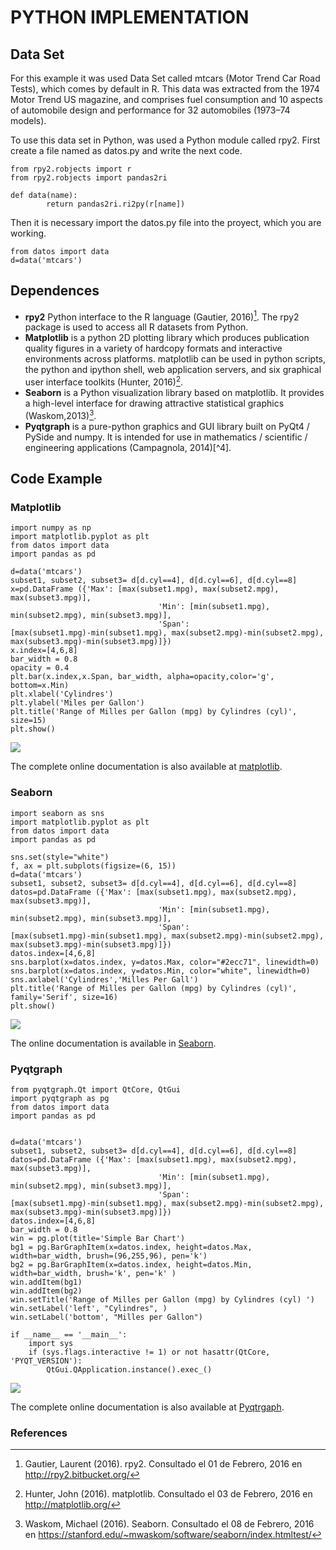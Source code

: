 # PYTHON IMPLEMENTATION 


## Data Set

For this example it was used Data Set called mtcars (Motor Trend Car Road Tests), which comes by default in R. This data was extracted from the 1974 Motor Trend US magazine, and comprises fuel consumption and 10 aspects of automobile design and performance for 32 automobiles (1973–74 models). 

To use this data set in Python, was used a Python module called rpy2. First create a file named as datos.py and write the next code.


~~~~{.python}
from rpy2.robjects import r
from rpy2.robjects import pandas2ri

def data(name):
        return pandas2ri.ri2py(r[name])
~~~~~~~~~~~~~



Then it is necessary import the datos.py file into the proyect, which you are working.


~~~~{.python}
from datos import data
d=data('mtcars')
~~~~~~~~~~~~~




## Dependences

* **rpy2** Python interface to the R language (Gautier, 2016)[^1]. The rpy2 package is used to access all R datasets from Python.
* **Matplotlib** is a python 2D plotting library which produces publication quality figures in a variety of hardcopy formats and interactive environments across platforms. matplotlib can be used in python scripts, the python and ipython shell, web application servers, and six graphical user interface toolkits (Hunter, 2016)[^2].
* **Seaborn** is a Python visualization library based on matplotlib. It provides a high-level interface for drawing attractive statistical graphics (Waskom,2013)[^3].
* **Pyqtgraph**  is a pure-python graphics and GUI library built on PyQt4 / PySide and numpy. It is intended for use in mathematics / scientific / engineering applications (Campagnola, 2014)[^4].


## Code Example


### Matplotlib


~~~~{.python}
import numpy as np
import matplotlib.pyplot as plt
from datos import data
import pandas as pd

d=data('mtcars')
subset1, subset2, subset3= d[d.cyl==4], d[d.cyl==6], d[d.cyl==8]
x=pd.DataFrame ({'Max': [max(subset1.mpg), max(subset2.mpg),
max(subset3.mpg)],
                                 'Min': [min(subset1.mpg),
min(subset2.mpg), min(subset3.mpg)],
                                 'Span':
[max(subset1.mpg)-min(subset1.mpg), max(subset2.mpg)-min(subset2.mpg),
max(subset3.mpg)-min(subset3.mpg)]})
x.index=[4,6,8]
bar_width = 0.8
opacity = 0.4
plt.bar(x.index,x.Span, bar_width, alpha=opacity,color='g',
bottom=x.Min)
plt.xlabel('Cylindres')
plt.ylabel('Miles per Gallon')
plt.title('Range of Milles per Gallon (mpg) by Cylindres (cyl)',
size=15)
plt.show()
~~~~~~~~~~~~~

![](figures/A36Span_ChartPy_figure3_1.png)


The complete online documentation is also available at [matplotlib](http://matplotlib.org/contents.html).


### Seaborn


~~~~{.python}
import seaborn as sns
import matplotlib.pyplot as plt
from datos import data
import pandas as pd

sns.set(style="white")
f, ax = plt.subplots(figsize=(6, 15))
d=data('mtcars')
subset1, subset2, subset3= d[d.cyl==4], d[d.cyl==6], d[d.cyl==8]
datos=pd.DataFrame ({'Max': [max(subset1.mpg), max(subset2.mpg),
max(subset3.mpg)],
                                 'Min': [min(subset1.mpg),
min(subset2.mpg), min(subset3.mpg)],
                                 'Span':
[max(subset1.mpg)-min(subset1.mpg), max(subset2.mpg)-min(subset2.mpg),
max(subset3.mpg)-min(subset3.mpg)]})
datos.index=[4,6,8]
sns.barplot(x=datos.index, y=datos.Max, color="#2ecc71", linewidth=0)
sns.barplot(x=datos.index, y=datos.Min, color="white", linewidth=0)
sns.axlabel('Cylindres','Milles Per Gall')
plt.title('Range of Milles per Gallon (mpg) by Cylindres (cyl)',
family='Serif', size=16)
plt.show()
~~~~~~~~~~~~~

![](figures/A36Span_ChartPy_figure4_1.png)


The online documentation is available in [Seaborn](https://stanford.edu/~mwaskom/software/seaborn/api.html).


### Pyqtgraph


~~~~{.python}
from pyqtgraph.Qt import QtCore, QtGui
import pyqtgraph as pg
from datos import data
import pandas as pd


d=data('mtcars')
subset1, subset2, subset3= d[d.cyl==4], d[d.cyl==6], d[d.cyl==8]
datos=pd.DataFrame ({'Max': [max(subset1.mpg), max(subset2.mpg),
max(subset3.mpg)],
                                 'Min': [min(subset1.mpg),
min(subset2.mpg), min(subset3.mpg)],
                                 'Span':
[max(subset1.mpg)-min(subset1.mpg), max(subset2.mpg)-min(subset2.mpg),
max(subset3.mpg)-min(subset3.mpg)]})
datos.index=[4,6,8]
bar_width = 0.8
win = pg.plot(title='Simple Bar Chart')
bg1 = pg.BarGraphItem(x=datos.index, height=datos.Max,
width=bar_width, brush=(96,255,96), pen='k')
bg2 = pg.BarGraphItem(x=datos.index, height=datos.Min,
width=bar_width, brush='k', pen='k' )
win.addItem(bg1)
win.addItem(bg2)
win.setTitle('Range of Milles per Gallon (mpg) by Cylindres (cyl) ')
win.setLabel('left', "Cylindres", )
win.setLabel('bottom', "Milles per Gallon")

if __name__ == '__main__':
    import sys
    if (sys.flags.interactive != 1) or not hasattr(QtCore,
'PYQT_VERSION'):
        QtGui.QApplication.instance().exec_()
~~~~~~~~~~~~~

![](figures/A36Span_ChartPy_figure5_1.png)


The complete online documentation is also available at [Pyqtrgaph](http://www.pyqtgraph.org/documentation/).


### References

[^1]: Gautier, Laurent (2016). rpy2. Consultado el 01 de Febrero, 2016 en http://rpy2.bitbucket.org/
[^2]: Hunter, John (2016). matplotlib. Consultado el 03 de Febrero, 2016 en http://matplotlib.org/
[^3]: Waskom, Michael (2016). Seaborn. Consultado el 08 de Febrero, 2016 en https://stanford.edu/~mwaskom/software/seaborn/index.htmltest/
[^3]: Campagnola, Luke (2014). Pyqtgraph. Consultado el 10 de Febrero, 2016 http://www.pyqtgraph.org/
